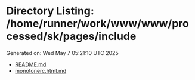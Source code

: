 # Directory Listing: /home/runner/work/www/www/processed/sk/pages/include
Generated on: Wed May  7 05:21:10 UTC 2025

- [README.md](README.md)
- [monotonerc.html.md](monotonerc.html.md)
